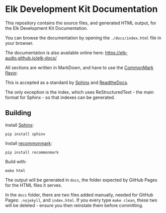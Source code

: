 # Elk Development Kit Documentation

This repository contains the source files, and generated HTML output, for the Elk Development Kit Documentation.

You can browse the documentation by opening the `./docs/index.html` file in your browser.

The documentation is also available online here: https://elk-audio.github.io/elk-docs/

All sections are written in MarkDown, and have to use the [CommonMark flavor](https://commonmark.org/). 

This is accepted as a standard by [Sphinx](http://www.sphinx-doc.org) and [ReadtheDocs](https://readthedocs.com/).

The only exception is the index, which uses ReStructuredText - the main format for Sphinx - so that indexes can be generated.

## Building

Install [Sphinx](http://www.sphinx-doc.org/en/stable/):

	pip install sphinx

Install [recommonmark](https://github.com/rtfd/recommonmark):

	pip install recommonmark

Build with:

	make html

The output will be generated in `docs`, the folder expected by GitHub Pages for the HTML files it serves.

In the  `docs` folder, there are two files added manually, needed for GitHub Pages: `.nojekyll`, and `index.html`. If you every type `make clean`, these two will be deleted - ensure you then reinstate them before committing.